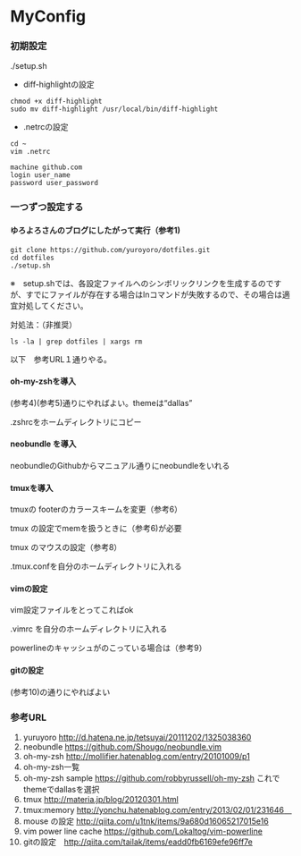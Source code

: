 MyConfig
========
### 初期設定 

./setup.sh

- diff-highlightの設定
```
chmod +x diff-highlight
sudo mv diff-highlight /usr/local/bin/diff-highlight
```

- .netrcの設定
```
cd ~
vim .netrc

machine github.com
login user_name
password user_password
```
### 一つずつ設定する
#### ゆろよろさんのブログにしたがって実行（参考1)

```
git clone https://github.com/yuroyoro/dotfiles.git
cd dotfiles
./setup.sh
```
※　setup.shでは、各設定ファイルへのシンボリックリンクを生成するのですが、すでにファイルが存在する場合はlnコマンドが失敗するので、その場合は適宜対処してください。

対処法：（非推奨）

```
ls -la | grep dotfiles | xargs rm 
```


以下　参考URL１通りやる。

#### oh-my-zshを導入

(参考4)(参考5)通りにやればよい。themeは“dallas”

.zshrcをホームディレクトリにコピー


#### neobundle を導入

neobundleのGithubからマニュアル通りにneobundleをいれる

#### tmuxを導入
tmuxの footerのカラースキームを変更（参考6）

tmux の設定でmemを扱うときに（参考6)が必要

tmux のマウスの設定（参考8）  

.tmux.confを自分のホームディレクトリに入れる

#### vimの設定
vim設定ファイルをとってこればok          

.vimrc を自分のホームディレクトリに入れる

powerlineのキャッシュがのこっている場合は（参考9）

#### gitの設定
(参考10)の通りにやればよい


### 参考URL
1. yuruyoro http://d.hatena.ne.jp/tetsuyai/20111202/1325038360
2. neobundle https://github.com/Shougo/neobundle.vim
3.  oh-my-zsh http://mollifier.hatenablog.com/entry/20101009/p1
4. oh-my-zsh一覧　     
5. oh-my-zsh sample https://github.com/robbyrussell/oh-my-zsh これでthemeでdallasを選択
6. tmux http://materia.jp/blog/20120301.html
7. tmux:memory http://yonchu.hatenablog.com/entry/2013/02/01/231646　
8. mouse の設定 http://qiita.com/u1tnk/items/9a680d16065217015e16
9. vim power line cache https://github.com/Lokaltog/vim-powerline
10. gitの設定　http://qiita.com/tailak/items/eadd0fb6169efe96ff7e
